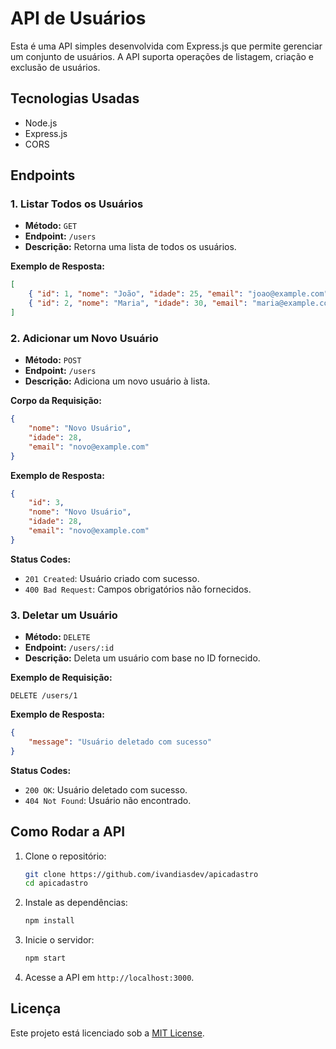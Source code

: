 
# API de Usuários

Esta é uma API simples desenvolvida com Express.js que permite gerenciar um conjunto de usuários. A API suporta operações de listagem, criação e exclusão de usuários.

## Tecnologias Usadas

- Node.js
- Express.js
- CORS

## Endpoints

### 1. Listar Todos os Usuários

- **Método:** `GET`
- **Endpoint:** `/users`
- **Descrição:** Retorna uma lista de todos os usuários.

**Exemplo de Resposta:**
```json
[
    { "id": 1, "nome": "João", "idade": 25, "email": "joao@example.com" },
    { "id": 2, "nome": "Maria", "idade": 30, "email": "maria@example.com" }
]
```

### 2. Adicionar um Novo Usuário

- **Método:** `POST`
- **Endpoint:** `/users`
- **Descrição:** Adiciona um novo usuário à lista.

**Corpo da Requisição:**
```json
{
    "nome": "Novo Usuário",
    "idade": 28,
    "email": "novo@example.com"
}
```

**Exemplo de Resposta:**
```json
{
    "id": 3,
    "nome": "Novo Usuário",
    "idade": 28,
    "email": "novo@example.com"
}
```

**Status Codes:**
- `201 Created`: Usuário criado com sucesso.
- `400 Bad Request`: Campos obrigatórios não fornecidos.

### 3. Deletar um Usuário

- **Método:** `DELETE`
- **Endpoint:** `/users/:id`
- **Descrição:** Deleta um usuário com base no ID fornecido.

**Exemplo de Requisição:**
```
DELETE /users/1
```

**Exemplo de Resposta:**
```json
{
    "message": "Usuário deletado com sucesso"
}
```

**Status Codes:**
- `200 OK`: Usuário deletado com sucesso.
- `404 Not Found`: Usuário não encontrado.

## Como Rodar a API

1. Clone o repositório:
   ```bash
   git clone https://github.com/ivandiasdev/apicadastro
   cd apicadastro
   ```

2. Instale as dependências:
   ```bash
   npm install
   ```

3. Inicie o servidor:
   ```bash
   npm start
   ```

4. Acesse a API em `http://localhost:3000`.

## Licença

Este projeto está licenciado sob a [MIT License](LICENSE).
